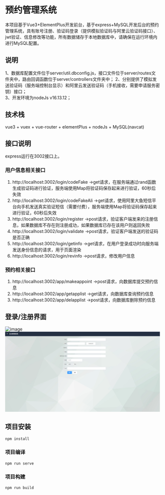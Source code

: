 # 预约管理系统
本项目基于Vue3+ElementPlus开发前台，基于express+MySQL开发后台的预约管理系统，具有账号注册、验证码登录（提供模拟验证码与阿里云验证码接口）、jwt验证、信息修改等功能，所有数据储存于本地数据库中，请确保在运行环境内进行MySQL配置。

## 说明  
1、数据库配置文件位于server/util.dbconfig.js，接口文件位于server/routes文件夹中，路由回调函数位于server/controllers文件夹中；
2、分别提供了模拟发送验证码（服务端控制台显示）和阿里云发送验证码（手机接收，需要申请服务密钥）接口；  
3、开发环境为nodeJs v16.13.12；  

## 技术栈
vue3 + vuex + vue-router + elementPlus + nodeJs + MySQL(navcat)

## 接口说明
express运行在3002接口上。
### 用户信息相关接口
1.  http://localhost:3002/login/codeFake  ->get请求，在服务端通过rand函数生成验证码进行验证，服务端使用Map将验证码保存起来进行验证，60秒后失效
2.  http://localhost:3002/login/codeFakeAli  ->get请求，使用阿里大鱼短信平台向手机发送真实验证短信（需要付费），服务端使用Map将验证码保存起来进行验证，60秒后失效
3.  http://localhost:3002/login/register  ->post请求，验证客户端发来的注册信息，如果数据库不存在则注册成功，如果数据库已存在该用户则返回失败
4.  http://localhost:3002/login/validate  ->post请求，验证客户端发送的验证码是否正确
5.  http://localhost:3002/login/getinfo ->get请求，在用户登录成功时向服务端发送身份信息的请求，用于页面渲染
6.  http://localhost:3002/login/revinfo  ->post请求，修改用户信息
### 预约相关接口
1.  http://localhost:3002/app/makeappoint  ->post请求，向数据库提交预约信息
2.  http://localhost:3002/app/getapplist  ->get请求，向数据库查询预约信息
3.  http://localhost:3002/app/delapplist  ->post请求，向数据库删除预约信息


## 登录/注册界面
![image](preview/login.jpg)
![image](preview/register.jpg)

## 项目安装
```
npm install
```

### 项目编译
```
npm run serve 
```

### 项目构建
```
npm run build
```


